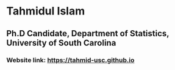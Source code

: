 # Tahmidul Islam
## Ph.D Candidate, Department of Statistics, University of South Carolina

### Website link: https://tahmid-usc.github.io
